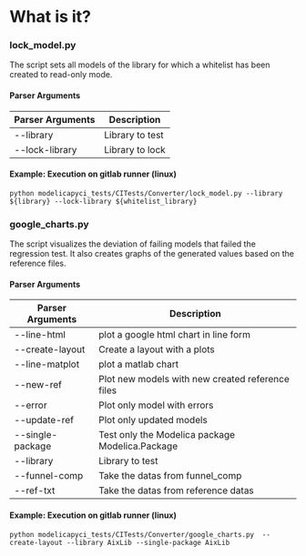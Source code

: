 # What is it?
### lock_model.py
The script sets all models of the library for which a whitelist has been created to read-only mode. 
#### Parser Arguments
| Parser Arguments  | Description | 
|-------------------|------------| 
|--library| Library to test           | 
|--lock-library|    Library to lock        | 

#### Example: Execution on gitlab runner (linux)
    python modelicapyci_tests/CITests/Converter/lock_model.py --library ${library} --lock-library ${whitelist_library}
### google_charts.py
The script visualizes the deviation of failing models that failed the regression test. It also creates graphs of the generated values based on the reference files.
#### Parser Arguments
| Parser Arguments | Description                           | 
|-----------------|---------------------------------------| 
|--line-html| plot a google html chart in line form |  | 
|--create-layout| Create a layout with a plots                                      | 
|--line-matplot|          plot a matlab chart                             |  
|--new-ref|        Plot new models with new created reference files                               |   
|--error|      Plot only model with errors                                 |   
|--update-ref| Plot only updated models |  
|--single-package| Test only the Modelica package Modelica.Package |  
|--library| Library to test|  
|--funnel-comp| Take the datas from funnel_comp |  
|--ref-txt| Take the datas from reference datas |  

#### Example: Execution on gitlab runner (linux)
    python modelicapyci_tests/CITests/Converter/google_charts.py  --create-layout --library AixLib --single-package AixLib